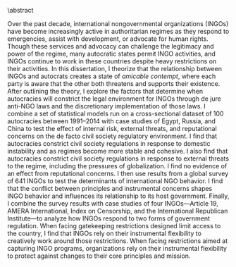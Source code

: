 \abstract

Over the past decade, international nongovernmental organizations (INGOs) have become increasingly active in authoritarian regimes as they respond to emergencies, assist with development, or advocate for human rights. Though these services and advocacy can challenge the legitimacy and power of the regime, many autocratic states permit INGO activities, and INGOs continue to work in these countries despite heavy restrictions on their activities. In this dissertation, I theorize that the relationship between INGOs and autocrats creates a state of *amicable contempt*, where each party is aware that the other both threatens and supports their existence. After outlining the theory, I explore the factors that determine when autocracies will constrict the legal environment for INGOs through de jure anti-NGO laws and the discretionary implementation of those laws. I combine a set of statistical models run on a cross-sectional dataset of 100 autocracies between 1991–2014 with case studies of Egypt, Russia, and China to test the effect of internal risk, external threats, and reputational concerns on the de facto civil society regulatory environment. I find that autocracies constrict civil society regulations in response to domestic instability and as regimes become more stable and cohesive. I also find that autocracies constrict civil society regulations in response to external threats to the regime, including the pressures of globalization. I find no evidence of an effect from reputational concerns. I then use results from a global survey of 641 INGOs to test the determinants of international NGO behavior. I find that the conflict between principles and instrumental concerns shapes INGO behavior and influences its relationship to its host government. Finally, I combine the survey results with case studies of four INGOs—Article 19, AMERA International, Index on Censorship, and the International Republican Institute—to analyze how INGOs respond to two forms of government regulation. When facing gatekeeping restrictions designed limit access to the country, I find that INGOs rely on their instrumental flexibility to creatively work around those restrictions. When facing restrictions aimed at capturing INGO programs, organizations rely on their instrumental flexibility to protect against changes to their core principles and mission.



